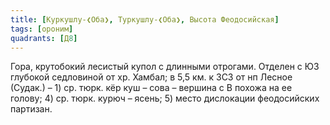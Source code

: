 ```yaml
---
title: [Куркушлу-❮Оба❯, Туркушлу-❮Оба❯, Высота Феодосийская]
tags: [ороним]
quadrants: [Д8]
---
```


Гора, крутобокий лесистый купол с длинными отрогами. Отделен с ЮЗ глубокой
седловиной от хр. Хамбал; в 5,5 км. к ЗСЗ от нп Лесное (Судак.) – 1) ср. тюрк.
кёр куш – сова – вершина с В похожа на ее голову; 4) ср. тюрк. курюч – ясень; 5)
место дислокации феодосийских партизан.
